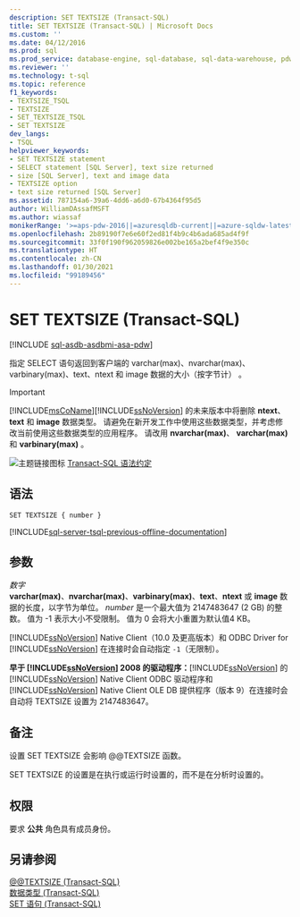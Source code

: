 ```yaml
---
description: SET TEXTSIZE (Transact-SQL)
title: SET TEXTSIZE (Transact-SQL) | Microsoft Docs
ms.custom: ''
ms.date: 04/12/2016
ms.prod: sql
ms.prod_service: database-engine, sql-database, sql-data-warehouse, pdw
ms.reviewer: ''
ms.technology: t-sql
ms.topic: reference
f1_keywords:
- TEXTSIZE_TSQL
- TEXTSIZE
- SET_TEXTSIZE_TSQL
- SET TEXTSIZE
dev_langs:
- TSQL
helpviewer_keywords:
- SET TEXTSIZE statement
- SELECT statement [SQL Server], text size returned
- size [SQL Server], text and image data
- TEXTSIZE option
- text size returned [SQL Server]
ms.assetid: 787154a6-39a6-4dd6-a6d0-67b4364f95d5
author: WilliamDAssafMSFT
ms.author: wiassaf
monikerRange: '>=aps-pdw-2016||=azuresqldb-current||=azure-sqldw-latest||>=sql-server-2016||>=sql-server-linux-2017||=azuresqldb-mi-current'
ms.openlocfilehash: 2b89190f7e6e60f2ed81f4b9c4b6ada685ad4f9f
ms.sourcegitcommit: 33f0f190f962059826e002be165a2bef4f9e350c
ms.translationtype: HT
ms.contentlocale: zh-CN
ms.lasthandoff: 01/30/2021
ms.locfileid: "99189456"
---
```

# <a name="set-textsize-transact-sql"></a>SET TEXTSIZE (Transact-SQL)
[!INCLUDE [sql-asdb-asdbmi-asa-pdw](../../includes/applies-to-version/sql-asdb-asdbmi-asa-pdw.md)]

  指定 SELECT 语句返回到客户端的 varchar(max)、nvarchar(max)、varbinary(max)、text、ntext 和 image 数据的大小（按字节计）     。  
  
> [!IMPORTANT]
>  [!INCLUDE[msCoName](../../includes/msconame-md.md)][!INCLUDE[ssNoVersion](../../includes/ssnoversion-md.md)] 的未来版本中将删除 **ntext**、**text** 和 **image** 数据类型。 请避免在新开发工作中使用这些数据类型，并考虑修改当前使用这些数据类型的应用程序。 请改用 **nvarchar(max)**、 **varchar(max)** 和 **varbinary(max)** 。  
  
 ![主题链接图标](../../database-engine/configure-windows/media/topic-link.gif "“主题链接”图标") [Transact-SQL 语法约定](../../t-sql/language-elements/transact-sql-syntax-conventions-transact-sql.md)  
  
## <a name="syntax"></a>语法  
  
```syntaxsql
SET TEXTSIZE { number }   
```  
  
[!INCLUDE[sql-server-tsql-previous-offline-documentation](../../includes/sql-server-tsql-previous-offline-documentation.md)]

## <a name="arguments"></a>参数
 *数字*  
 **varchar(max)**、**nvarchar(max)**、**varbinary(max)**、**text**、**ntext** 或 **image** 数据的长度，以字节为单位。 *number* 是一个最大值为 2147483647 (2 GB) 的整数。  值为 -1 表示大小不受限制。 值为 0 会将大小重置为默认值4 KB。  
  
 [!INCLUDE[ssNoVersion](../../includes/ssnoversion-md.md)] Native Client（10.0 及更高版本）和 ODBC Driver for [!INCLUDE[ssNoVersion](../../includes/ssnoversion-md.md)] 在连接时会自动指定 `-1`（无限制）。  
  
 **早于 [!INCLUDE[ssNoVersion](../../includes/ssnoversion-md.md)] 2008 的驱动程序：**[!INCLUDE[ssNoVersion](../../includes/ssnoversion-md.md)] 的 [!INCLUDE[ssNoVersion](../../includes/ssnoversion-md.md)] Native Client ODBC 驱动程序和 [!INCLUDE[ssNoVersion](../../includes/ssnoversion-md.md)] Native Client OLE DB 提供程序（版本 9）在连接时会自动将 TEXTSIZE 设置为 2147483647。  
  
## <a name="remarks"></a>备注  
 设置 SET TEXTSIZE 会影响 @@TEXTSIZE 函数。  
  
 SET TEXTSIZE 的设置是在执行或运行时设置的，而不是在分析时设置的。  
  
## <a name="permissions"></a>权限  
 要求 **公共** 角色具有成员身份。  
  
## <a name="see-also"></a>另请参阅  
 [@@TEXTSIZE (Transact-SQL)](../../t-sql/functions/textsize-transact-sql.md)   
 [数据类型 (Transact-SQL)](../../t-sql/data-types/data-types-transact-sql.md)   
 [SET 语句 (Transact-SQL)](../../t-sql/statements/set-statements-transact-sql.md)  
  
  
